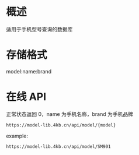 # 概述
适用于手机型号查询的数据库

# 存储格式
model:name:brand

# 在线 API
正常状态返回 0，name 为手机名称，brand 为手机品牌
```
https://model-lib.4kb.cn/api/model/{model}
```
example:
```
https://model-lib.4kb.cn/api/model/SM901
```

